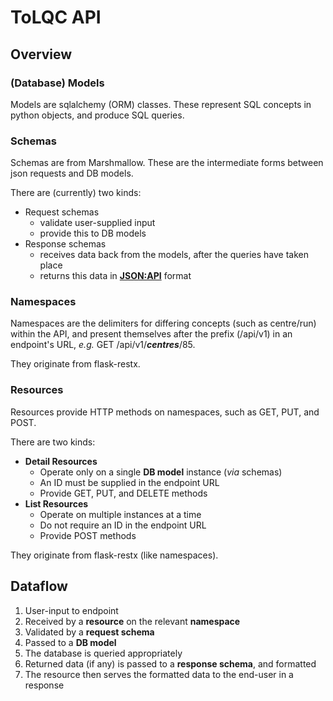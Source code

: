 <!--
SPDX-FileCopyrightText: 2021 Genome Research Ltd.

SPDX-License-Identifier: MIT
-->

# ToLQC API

## Overview

### (Database) Models

Models are sqlalchemy (ORM) classes. These represent SQL concepts in python objects, and produce SQL queries.

### Schemas

Schemas are from Marshmallow. These are the intermediate forms between json requests and DB models.

There are (currently) two kinds:

- Request schemas
    - validate user-supplied input
    - provide this to DB models
- Response schemas
    - receives data back from the models, after the queries have taken place
    - returns this data in [**JSON:API**](https://jsonapi.org) format

### Namespaces

Namespaces are the delimiters for differing concepts (such as centre/run) within the API, and present themselves
after the prefix (/api/v1) in an endpoint's URL, _e.g._ GET /api/v1/**_centres_**/85.

They originate from flask-restx.

### Resources

Resources provide HTTP methods on namespaces, such as GET, PUT, and POST.

There are two kinds:

- **Detail Resources**
    - Operate only on a single **DB model** instance (_via_ schemas)
    - An ID must be supplied in the endpoint URL
    - Provide GET, PUT, and DELETE methods
- **List Resources**
    - Operate on multiple instances at a time
    - Do not require an ID in the endpoint URL
    - Provide POST methods

They originate from flask-restx (like namespaces).

## Dataflow

1. User-input to endpoint
2. Received by a **resource** on the relevant **namespace**
3. Validated by a **request schema**
4. Passed to a **DB model**
5. The database is queried appropriately
6. Returned data (if any) is passed to a **response schema**, and formatted
7. The resource then serves the formatted data to the end-user in a response
